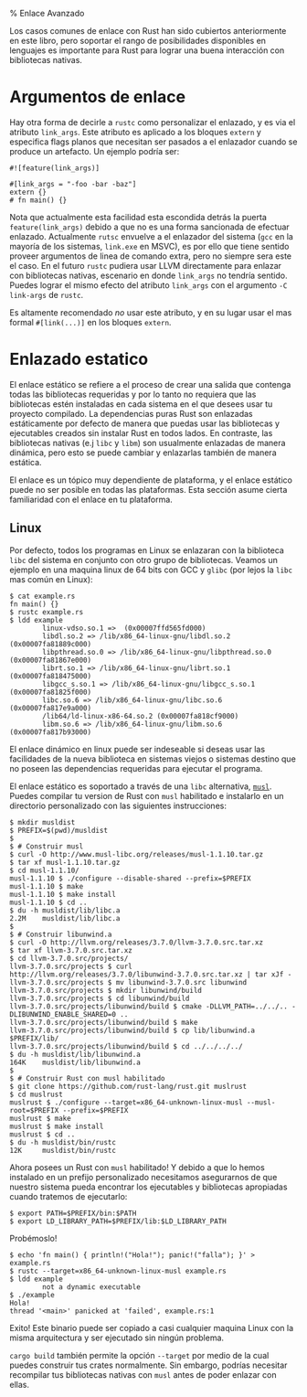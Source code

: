 % Enlace Avanzado

Los casos comunes de enlace con Rust han sido cubiertos anteriormente en este libro, pero soportar el rango de posibilidades disponibles en lenguajes es importante para Rust para lograr una buena interacción con bibliotecas nativas.

# Argumentos de enlace

Hay otra forma de decirle a `rustc` como personalizar el enlazado, y es via el atributo `link_args`. Este atributo es aplicado a los bloques `extern` y especifica flags planos que necesitan ser pasados a el enlazador cuando se produce un artefacto. Un ejemplo podría ser:

``` no_run
#![feature(link_args)]

#[link_args = "-foo -bar -baz"]
extern {}
# fn main() {}
```

Nota que actualmente esta facilidad esta escondida detrás la puerta `feature(link_args)` debido a que no es una forma sancionada de efectuar enlazado. Actualmente `rutsc` envuelve a el enlazador del sistema (`gcc` en la mayoría de los sistemas, `link.exe` en MSVC), es por ello que tiene sentido proveer argumentos de linea de comando extra, pero no siempre sera este el caso. En el futuro `rustc` pudiera usar LLVM directamente para enlazar con bibliotecas nativas, escenario en donde `link_args` no tendría sentido. Puedes lograr el mismo efecto del atributo `link_args` con el argumento `-C link-args` de `rustc`.

Es altamente recomendado *no* usar este atributo, y en su lugar usar el mas formal `#[link(...)]` en los bloques `extern`.

# Enlazado estatico

El enlace estático se refiere a el proceso de crear una salida que contenga todas las bibliotecas requeridas y por lo tanto no requiera que las bibliotecas estén instaladas en cada sistema en el que desees usar tu proyecto compilado. La dependencias puras Rust son enlazadas estáticamente por defecto de manera que puedas usar las bibliotecas y ejecutables creados sin instalar Rust en todos lados. En contraste, las bibliotecas nativas (e.j  `libc` y `libm`) son usualmente enlazadas de manera dinámica, pero esto se  puede cambiar y enlazarlas también de manera estática.

El enlace es un tópico muy dependiente de plataforma, y el enlace estático puede no ser posible en todas las plataformas. Esta sección asume cierta familiaridad con el enlace en tu plataforma.

## Linux

Por defecto, todos los programas en Linux se enlazaran con la biblioteca `libc` del sistema en conjunto con otro grupo de bibliotecas. Veamos un ejemplo en una maquina linux de 64 bits con GCC y `glibc` (por lejos la `libc` mas común en Linux):

``` text
$ cat example.rs
fn main() {}
$ rustc example.rs
$ ldd example
        linux-vdso.so.1 =>  (0x00007ffd565fd000)
        libdl.so.2 => /lib/x86_64-linux-gnu/libdl.so.2 (0x00007fa81889c000)
        libpthread.so.0 => /lib/x86_64-linux-gnu/libpthread.so.0 (0x00007fa81867e000)
        librt.so.1 => /lib/x86_64-linux-gnu/librt.so.1 (0x00007fa818475000)
        libgcc_s.so.1 => /lib/x86_64-linux-gnu/libgcc_s.so.1 (0x00007fa81825f000)
        libc.so.6 => /lib/x86_64-linux-gnu/libc.so.6 (0x00007fa817e9a000)
        /lib64/ld-linux-x86-64.so.2 (0x00007fa818cf9000)
        libm.so.6 => /lib/x86_64-linux-gnu/libm.so.6 (0x00007fa817b93000)
```

El enlace dinámico en linux puede ser indeseable si deseas usar las facilidades de la nueva biblioteca en sistemas viejos o sistemas destino que no poseen las dependencias requeridas para ejecutar el programa.

El enlace estático es soportado a través de una `libc` alternativa, [`musl`](http://www.musl-libc.org). Puedes compilar tu version de Rust con `musl` habilitado e instalarlo en un directorio personalizado con las siguientes instrucciones:

```text
$ mkdir musldist
$ PREFIX=$(pwd)/musldist
$
$ # Construir musl
$ curl -O http://www.musl-libc.org/releases/musl-1.1.10.tar.gz
$ tar xf musl-1.1.10.tar.gz
$ cd musl-1.1.10/
musl-1.1.10 $ ./configure --disable-shared --prefix=$PREFIX
musl-1.1.10 $ make
musl-1.1.10 $ make install
musl-1.1.10 $ cd ..
$ du -h musldist/lib/libc.a
2.2M    musldist/lib/libc.a
$
$ # Construir libunwind.a
$ curl -O http://llvm.org/releases/3.7.0/llvm-3.7.0.src.tar.xz
$ tar xf llvm-3.7.0.src.tar.xz
$ cd llvm-3.7.0.src/projects/
llvm-3.7.0.src/projects $ curl http://llvm.org/releases/3.7.0/libunwind-3.7.0.src.tar.xz | tar xJf -
llvm-3.7.0.src/projects $ mv libunwind-3.7.0.src libunwind
llvm-3.7.0.src/projects $ mkdir libunwind/build
llvm-3.7.0.src/projects $ cd libunwind/build
llvm-3.7.0.src/projects/libunwind/build $ cmake -DLLVM_PATH=../../.. -DLIBUNWIND_ENABLE_SHARED=0 ..
llvm-3.7.0.src/projects/libunwind/build $ make
llvm-3.7.0.src/projects/libunwind/build $ cp lib/libunwind.a $PREFIX/lib/
llvm-3.7.0.src/projects/libunwind/build $ cd ../../../../
$ du -h musldist/lib/libunwind.a
164K    musldist/lib/libunwind.a
$
$ # Construir Rust con musl habilitado
$ git clone https://github.com/rust-lang/rust.git muslrust
$ cd muslrust
muslrust $ ./configure --target=x86_64-unknown-linux-musl --musl-root=$PREFIX --prefix=$PREFIX
muslrust $ make
muslrust $ make install
muslrust $ cd ..
$ du -h musldist/bin/rustc
12K     musldist/bin/rustc
```

Ahora posees un Rust con `musl` habilitado! Y debido a que lo hemos instalado en un prefijo personalizado necesitamos asegurarnos de que nuestro sistema pueda encontrar los ejecutables y bibliotecas apropiadas cuando tratemos de ejecutarlo:

```text
$ export PATH=$PREFIX/bin:$PATH
$ export LD_LIBRARY_PATH=$PREFIX/lib:$LD_LIBRARY_PATH
```

Probémoslo!

```text
$ echo 'fn main() { println!("Hola!"); panic!("falla"); }' > example.rs
$ rustc --target=x86_64-unknown-linux-musl example.rs
$ ldd example
        not a dynamic executable
$ ./example
Hola!
thread '<main>' panicked at 'failed', example.rs:1
```

Exito! Este binario puede ser copiado a casi cualquier maquina Linux con la misma arquitectura y ser ejecutado sin ningún problema.

`cargo build` también permite la opción `--target` por medio de la cual puedes construir tus crates normalmente. Sin embargo, podrías necesitar recompilar tus bibliotecas nativas con `musl` antes de poder enlazar con ellas.
